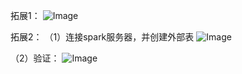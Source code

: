 拓展1：
![Image](https://raw.githubusercontent.com/silenceLoomo/photo/master/lab2/ex1.jpg?token=ANXDPSEZGPLYVRB5JFQSEQ262CLOA)

拓展2：
（1）连接spark服务器，并创建外部表
![Image](https://raw.githubusercontent.com/silenceLoomo/photo/master/lab2/ex2-1.jpg?token=ANXDPSH6ODNZTNT7SANGOH262CLVY)

（2）验证：
![Image](https://raw.githubusercontent.com/silenceLoomo/photo/master/lab2/ex2-2.jpg?token=ANXDPSGN6JRJACTXFBFNRN262CLYW)
